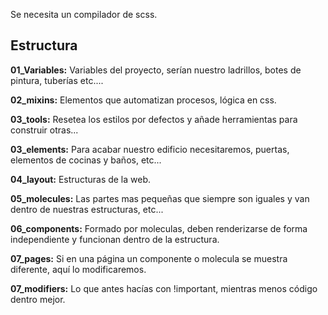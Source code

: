 Se necesita un compilador de scss.


## Estructura
**01_Variables:** Variables del proyecto, serían nuestro ladrillos, botes de pintura, tuberías etc....

**02_mixins:** Elementos que automatizan procesos, lógica en css.

**03_tools:** Resetea los estilos por defectos y añade herramientas para construir otras...

**03_elements:** Para acabar nuestro edificio necesitaremos, puertas, elementos de cocinas y baños, etc...

**04_layout:** Estructuras de la web.

**05_molecules:** Las partes mas pequeñas que siempre son iguales y van dentro de nuestras estructuras, etc...

**06_components:** Formado por moleculas, deben renderizarse de forma independiente y funcionan dentro de la estructura. 

**07_pages:** Si en una página un componente o molecula se muestra diferente, aquí lo modificaremos. 

**07_modifiers:** Lo que antes hacías con !important, mientras menos código dentro mejor.
